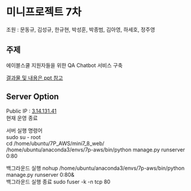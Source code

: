 # 미니프로젝트 7차
조원 : 문동규, 김성규, 한규현, 박성훈, 박종범, 김아영, 하세호, 정주영

## 주제
에이블스쿨 지원자들을 위한 QA Chatbot 서비스 구축


[결과물 및 내용은 ppt 참고
](https://github.com/kyudori/KT_AIVLE_School_7th_Project/blob/main/AI%20%EB%AF%B8%ED%94%84%207%EC%B0%A8%20%EB%B0%9C%ED%91%9C%EC%9E%90%EB%A3%8C.pptx)
## Server Option
Public IP : [3.14.131.41](http://3.14.131.41/)   
현재 운영 종료

서버 실행 명령어   
sudo su - root   
cd /home/ubuntu/7P_AWS/mini7_8_web/   
/home/ubuntu/anaconda3/envs/7p-aws/bin/python manage.py runserver 0:80

백그라운드 실행
nohup /home/ubuntu/anaconda3/envs/7p-aws/bin/python manage.py runserver 0:80&   
백그라운드 실행 종료
sudo fuser -k -n tcp 80

